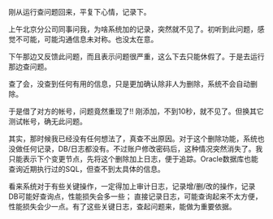 刚从运行查问题回来，平复下心情，记录下。

上午北京分公司同事问我，为啥系统加的记录，突然就不见了。初听到此问题，感觉不可能，可能沟通信息未对称。也没太在意。

下午那边又反馈此问题，而且表示问题很严重，这么下去只能休假了。于是去运行那边查问题。

查了会，没查到任何有用的信息，只是更加确认除非人为删除，系统不会自动删除。

于是借了对方的帐号，问题竟然重现了!! 刚添加，不到10秒，就不见了。但换其它测试帐号，确无此问题。

其实，那时候我已经没有任何想法了，真查不出原因。对于这个删除功能，系统也没做任何记录，DB/日志都没有。不过账户修改密码后，这种情况突然消失了。我只能表示下个变更节点，先将这个删除加上日志，便于追踪。Oracle数据库也能查询近期执行过的SQL，但查不到太具体的信息。

看来系统对于有些关键操作，一定得加上审计日志，记录增/删/改的操作，记录DB可能好查询点，性能损失会多一些； 直接记录日志，可能查询起来不太方便，性能损失会少一点。有了这些关键日志，查起问题来，能做为重要依据。


